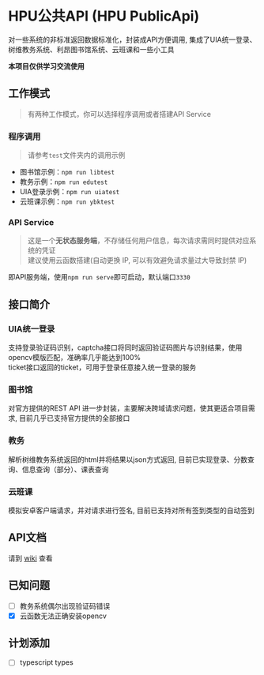 # HPU公共API (HPU PublicApi)
对一些系统的非标准返回数据标准化，封装成API方便调用, 集成了UIA统一登录、树维教务系统、利昂图书馆系统、云班课和一些小工具  

**本项目仅供学习交流使用**

## 工作模式
> 有两种工作模式，你可以选择程序调用或者搭建API Service

### 程序调用
> 请参考```test```文件夹内的调用示例

- 图书馆示例：```npm run libtest```
- 教务示例：```npm run edutest```
- UIA登录示例：```npm run uiatest```
- 云班课示例：```npm run ybktest```

### API Service
> 这是一个**无状态服务端**，不存储任何用户信息，每次请求需同时提供对应系统的凭证  
> 建议使用云函数搭建(自动更换 IP, 可以有效避免请求量过大导致封禁 IP)

即API服务端，使用```npm run serve```即可启动，默认端口```3330```  

## 接口简介

### UIA统一登录
支持登录验证码识别，captcha接口将同时返回验证码图片与识别结果，使用opencv模版匹配，准确率几乎能达到100%  
ticket接口返回的ticket，可用于登录任意接入统一登录的服务  

### 图书馆
对官方提供的REST API 进一步封装，主要解决跨域请求问题，使其更适合项目需求, 目前几乎已支持官方提供的全部接口

### 教务
解析树维教务系统返回的html并将结果以json方式返回, 目前已实现登录、分数查询、信息查询（部分）、课表查询

### 云班课
模拟安卓客户端请求，并对请求进行签名, 目前已支持对所有签到类型的自动签到

## API文档 
请到 [wiki](/) 查看

## 已知问题
- [ ] 教务系统偶尔出现验证码错误
- [x] 云函数无法正确安装opencv

## 计划添加
- [ ] typescript types

